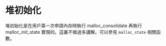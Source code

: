 # 堆初始化

堆初始化是在用戶第一次申請內存時執行 malloc_consolidate 再執行 malloc_init_state 實現的。這裏不做過多講解。可以參見 `malloc_state` 相關函數。